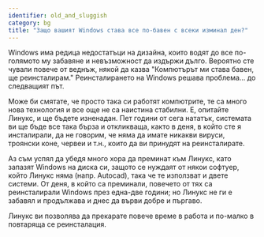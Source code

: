 ```yaml
---
identifier: old_and_sluggish
category: bg
title: "Защо вашият Windows става все по-бавен с всеки изминал ден?"
---
```


Windows има редица недостатъци на дизайна, които водят до все по-голямото му забавяне и невъзможност да издържи дълго. Вероятно сте чували повече от веднъж, някой да казва "Компютърът ми става бавен, ще реинсталирам." Реинсталирането на Windows решава проблема... до следващият път.

Може би смятате, че просто така си работят компютрите, те са много нова технология и все още не са наистина стабилни. Е, опитайте Линукс, и ще бъдете изненадан. Пет години от сега нататък, системата ви ще бъде все така бърза и откликваща, както в деня, в който сте я инсталирали, да не говорим, че няма да имате никакви вируси, троянски коне, червеи и т.н., които да ви принудят на реинсталирате.

Аз съм успял да убедя много хора да преминат към Линукс, като запазят Windows на диска си, защото се нуждаят от някои софтуер, който Линукс няма (напр. Autocad), така че те използват и двете системи. От деня, в който са преминали, повечето от тях са реинсталирали Windows през една-две години; но Линукс не ги е забавял и продължава и днес да върви добре и пъргаво.

Линукс ви позволява да прекарате повече време в работа и по-малко в повтаряща се реинсталация.




